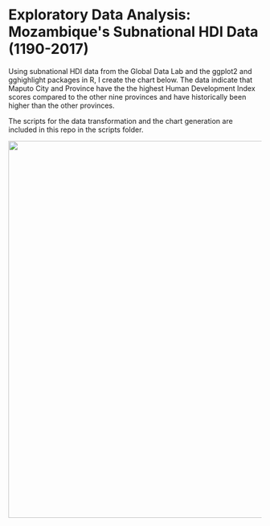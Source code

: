 # Exploratory Data Analysis: Mozambique's Subnational HDI Data (1190-2017)

Using subnational HDI data from the Global Data Lab and the ggplot2 and gghighlight packages in R, I create the chart below. The data indicate that Maputo City and Province have the the highest Human Development Index scores compared to the other nine provinces and have historically been higher than the other provinces. 

The scripts for the data transformation and the chart generation are included in this repo in the scripts folder. 

<img src="https://github.com/annnvv/eda_subnational_HDI/blob/master/static/MOZ_HDI.png" width="750">


